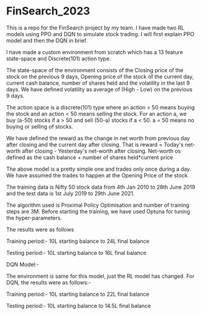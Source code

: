 # FinSearch_2023

This is a repo for the FinSearch project by my team. I have made two RL models using PPO and DQN to simulate stock trading. I will first explain PPO model and then the DQN in brief.

I have made a custom environment from scratch which has a 13 feature state-space and Discrete(101) action type.

The state-space of the environment consists of the Closing price of the stock on the previous 9 days, Opening price of the stock of the current day, current cash balance, number of shares held and the volatility in the last 9 days. We have defined volatility as average of (High - Low) on the previous 9 days. 

The action space is a discrete(101) type where an action > 50 means buying the stock and an action < 50 means selling the stock. For an action a, we buy (a-50) stocks if a > 50 and sell (50-a) stocks if a < 50. a = 50 means no buying or selling of stocks. 

We have defined the reward as the change in net worth from previous day after closing and the current day after closing. That is reward = Today's net-worth after closing - Yesterday's net-worth after closing. Net-worth os defined as the cash balance + number of shares held*current price

The above model is a pretty simple one and trades only once during a day. We have assumed the trades to happen at the Opening Price of the stock. 

The training data is Nifty 50 stock data from 4th Jan 2010 to 28th June 2019 and the test data is 1st July 2019 to 29th June 2021. 

The algorithm used is Proximal Policy Optimisation and number of training steps are 3M. Before starting the training, we have used Optuna for tuning the hyper-parameters. 

The results were as follows

Training period:- 10L starting balance to 24L final balance

Testing period:- 10L starting balance to 16L final balance

DQN Model:-

The environment is same for this model, just the RL model has changed. For DQN, the results were as follows:-

Training period:- 10L starting balance to 22L final balance

Testing period:- 10L starting balance to 14.5L final balance
